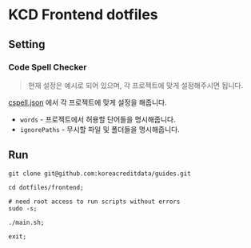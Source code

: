 # KCD Frontend dotfiles

## Setting

### Code Spell Checker

> 현재 설정은 예시로 되어 있으며, 각 프로젝트에 맞게 설정해주시면 됩니다.

[cspell.json](/Users/jayden/Kreditspace/frontend-dotfiles/public/.vscode/cspell.json) 에서 각 프로젝트에 맞게 설정을 해줍니다.

- `words` - 프로젝트에서 허용할 단어들을 명시해줍니다.
- `ignorePaths` - 무시할 파일 및 폴더들을 명시해줍니다.

## Run

```shellscript
git clone git@github.com:koreacreditdata/guides.git

cd dotfiles/frontend;

# need root access to run scripts without errors
sudo -s;

./main.sh;

exit;
```
